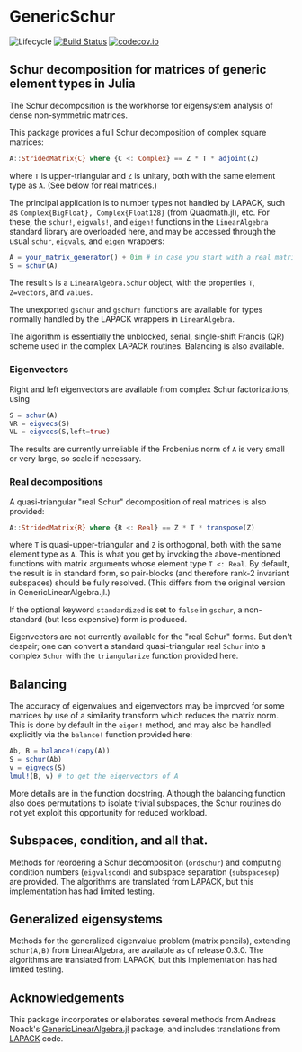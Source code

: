 # GenericSchur

<!-- ![Lifecycle](https://img.shields.io/badge/lifecycle-experimental-orange.svg) -->
![Lifecycle](https://img.shields.io/badge/lifecycle-maturing-blue.svg)<!--
![Lifecycle](https://img.shields.io/badge/lifecycle-stable-green.svg)
![Lifecycle](https://img.shields.io/badge/lifecycle-retired-orange.svg)
![Lifecycle](https://img.shields.io/badge/lifecycle-archived-red.svg)
![Lifecycle](https://img.shields.io/badge/lifecycle-dormant-blue.svg) -->
[![Build Status](https://travis-ci.org/RalphAS/GenericSchur.jl.svg?branch=master)](https://travis-ci.org/RalphAS/GenericSchur.jl)
[![codecov.io](http://codecov.io/github/RalphAS/GenericSchur.jl/coverage.svg?branch=master)](http://codecov.io/github/RalphAS/GenericSchur.jl?branch=master)

## Schur decomposition for matrices of generic element types in Julia

The Schur decomposition is the workhorse for eigensystem analysis of
dense non-symmetric matrices.

This package provides a full Schur decomposition of complex square matrices:
```julia
A::StridedMatrix{C} where {C <: Complex} == Z * T * adjoint(Z)
```
where `T` is upper-triangular and `Z` is unitary, both with the same element
type as `A`. (See below for real matrices.)

The principal application is to number types not handled by LAPACK,
such as `Complex{BigFloat}, Complex{Float128}` (from Quadmath.jl), etc.
For these, the `schur!`, `eigvals!`, and `eigen!` functions in the `LinearAlgebra`
standard library are overloaded here, and may be accessed through the usual
`schur`, `eigvals`, and `eigen` wrappers:

```julia
A = your_matrix_generator() + 0im # in case you start with a real matrix
S = schur(A)
```
The result `S` is a `LinearAlgebra.Schur` object, with the properties `T`,
`Z=vectors`, and `values`.

The unexported `gschur` and `gschur!` functions are available for types
normally handled by the LAPACK wrappers in `LinearAlgebra`.

The algorithm is essentially the unblocked, serial, single-shift Francis (QR)
scheme used in the complex LAPACK routines. Balancing is also available.

### Eigenvectors

Right and left eigenvectors are available from complex Schur factorizations,
using

```julia
S = schur(A)
VR = eigvecs(S)
VL = eigvecs(S,left=true)
```
The results are currently unreliable if the Frobenius norm of `A` is very
small or very large, so scale if necessary.

### Real decompositions

A quasi-triangular "real Schur" decomposition of real matrices is also
provided:
```julia
A::StridedMatrix{R} where {R <: Real} == Z * T * transpose(Z)
```
where `T` is quasi-upper-triangular and `Z` is orthogonal, both with the
same element type as `A`.  This is what you get by invoking the above-mentioned
functions with matrix arguments whose element type `T <: Real`.
By default, the result is in standard form, so
pair-blocks (and therefore rank-2 invariant subspaces) should be fully resolved.
(This differs from the original version in GenericLinearAlgebra.jl.)

If the optional keyword `standardized` is set to `false` in `gschur`, a
non-standard (but less expensive) form is produced.

Eigenvectors are not currently available for the "real Schur" forms.
But don't despair; one can convert a standard quasi-triangular real `Schur`
into a complex `Schur` with the `triangularize` function provided here.

## Balancing

The accuracy of eigenvalues and eigenvectors may be improved for some
matrices by use of a similarity transform which reduces the matrix
norm.  This is done by default in the `eigen!` method, and may also be
handled explicitly via the `balance!` function provided here:
```julia
Ab, B = balance!(copy(A))
S = schur(Ab)
v = eigvecs(S)
lmul!(B, v) # to get the eigenvectors of A
```
More details are in the function docstring. Although the balancing function
also does permutations to isolate trivial subspaces, the Schur routines do not
yet exploit this opportunity for reduced workload.

## Subspaces, condition, and all that.

Methods for reordering a Schur decomposition (`ordschur`) and computing
condition numbers (`eigvalscond`) and subspace separation (`subspacesep`)
are provided.
The algorithms are translated from LAPACK, but this implementation has
had limited testing.

## Generalized eigensystems

Methods for the generalized eigenvalue problem (matrix pencils),
extending `schur(A,B)` from LinearAlgebra, are available as of release 0.3.0.
The algorithms are translated from LAPACK, but this implementation has
had limited testing.


## Acknowledgements

This package incorporates or elaborates several methods from Andreas Noack's
[GenericLinearAlgebra.jl](http://github.com/JuliaLinearAlgebra/GenericLinearAlgebra.jl) package,
and includes translations from [LAPACK](http://www.netlib.org/lapack/index.html) code.
